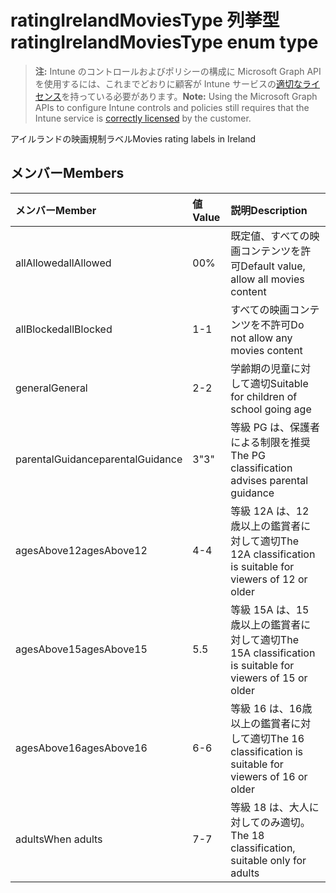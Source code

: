 # <a name="ratingirelandmoviestype-enum-type"></a><span data-ttu-id="e2487-101">ratingIrelandMoviesType 列挙型</span><span class="sxs-lookup"><span data-stu-id="e2487-101">ratingIrelandMoviesType enum type</span></span>

> <span data-ttu-id="e2487-102">**注:** Intune のコントロールおよびポリシーの構成に Microsoft Graph API を使用するには、これまでどおりに顧客が Intune サービスの[適切なライセンス](https://go.microsoft.com/fwlink/?linkid=839381)を持っている必要があります。</span><span class="sxs-lookup"><span data-stu-id="e2487-102">**Note:** Using the Microsoft Graph APIs to configure Intune controls and policies still requires that the Intune service is [correctly licensed](https://go.microsoft.com/fwlink/?linkid=839381) by the customer.</span></span>

<span data-ttu-id="e2487-103">アイルランドの映画規制ラベル</span><span class="sxs-lookup"><span data-stu-id="e2487-103">Movies rating labels in Ireland</span></span>
## <a name="members"></a><span data-ttu-id="e2487-104">メンバー</span><span class="sxs-lookup"><span data-stu-id="e2487-104">Members</span></span>
|<span data-ttu-id="e2487-105">メンバー</span><span class="sxs-lookup"><span data-stu-id="e2487-105">Member</span></span>|<span data-ttu-id="e2487-106">値</span><span class="sxs-lookup"><span data-stu-id="e2487-106">Value</span></span>|<span data-ttu-id="e2487-107">説明</span><span class="sxs-lookup"><span data-stu-id="e2487-107">Description</span></span>|
|:---|:---|:---|
|<span data-ttu-id="e2487-108">allAllowed</span><span class="sxs-lookup"><span data-stu-id="e2487-108">allAllowed</span></span>|<span data-ttu-id="e2487-109">0</span><span class="sxs-lookup"><span data-stu-id="e2487-109">0%</span></span>|<span data-ttu-id="e2487-110">既定値、すべての映画コンテンツを許可</span><span class="sxs-lookup"><span data-stu-id="e2487-110">Default value, allow all movies content</span></span>|
|<span data-ttu-id="e2487-111">allBlocked</span><span class="sxs-lookup"><span data-stu-id="e2487-111">allBlocked</span></span>|<span data-ttu-id="e2487-112">1</span><span class="sxs-lookup"><span data-stu-id="e2487-112">-1</span></span>|<span data-ttu-id="e2487-113">すべての映画コンテンツを不許可</span><span class="sxs-lookup"><span data-stu-id="e2487-113">Do not allow any movies content</span></span>|
|<span data-ttu-id="e2487-114">general</span><span class="sxs-lookup"><span data-stu-id="e2487-114">General</span></span>|<span data-ttu-id="e2487-115">2</span><span class="sxs-lookup"><span data-stu-id="e2487-115">-2</span></span>|<span data-ttu-id="e2487-116">学齢期の児童に対して適切</span><span class="sxs-lookup"><span data-stu-id="e2487-116">Suitable for children of school going age</span></span>|
|<span data-ttu-id="e2487-117">parentalGuidance</span><span class="sxs-lookup"><span data-stu-id="e2487-117">parentalGuidance</span></span>|<span data-ttu-id="e2487-118">3</span><span class="sxs-lookup"><span data-stu-id="e2487-118">"3"</span></span>|<span data-ttu-id="e2487-119">等級 PG は、保護者による制限を推奨</span><span class="sxs-lookup"><span data-stu-id="e2487-119">The PG classification advises parental guidance</span></span>|
|<span data-ttu-id="e2487-120">agesAbove12</span><span class="sxs-lookup"><span data-stu-id="e2487-120">agesAbove12</span></span>|<span data-ttu-id="e2487-121">4</span><span class="sxs-lookup"><span data-stu-id="e2487-121">-4</span></span>|<span data-ttu-id="e2487-122">等級 12A は、12 歳以上の鑑賞者に対して適切</span><span class="sxs-lookup"><span data-stu-id="e2487-122">The 12A classification is suitable for viewers of 12 or older</span></span>|
|<span data-ttu-id="e2487-123">agesAbove15</span><span class="sxs-lookup"><span data-stu-id="e2487-123">agesAbove15</span></span>|<span data-ttu-id="e2487-124">5</span><span class="sxs-lookup"><span data-stu-id="e2487-124">.5</span></span>|<span data-ttu-id="e2487-125">等級 15A は、15 歳以上の鑑賞者に対して適切</span><span class="sxs-lookup"><span data-stu-id="e2487-125">The 15A classification is suitable for viewers of 15 or older</span></span>|
|<span data-ttu-id="e2487-126">agesAbove16</span><span class="sxs-lookup"><span data-stu-id="e2487-126">agesAbove16</span></span>|<span data-ttu-id="e2487-127">6</span><span class="sxs-lookup"><span data-stu-id="e2487-127">-6</span></span>|<span data-ttu-id="e2487-128">等級 16 は、16歳以上の鑑賞者に対して適切</span><span class="sxs-lookup"><span data-stu-id="e2487-128">The 16 classification is suitable for viewers of 16 or older</span></span>|
|<span data-ttu-id="e2487-129">adults</span><span class="sxs-lookup"><span data-stu-id="e2487-129">When adults</span></span>|<span data-ttu-id="e2487-130">7</span><span class="sxs-lookup"><span data-stu-id="e2487-130">-7</span></span>|<span data-ttu-id="e2487-131">等級 18 は、大人に対してのみ適切。</span><span class="sxs-lookup"><span data-stu-id="e2487-131">The 18 classification, suitable only for adults</span></span>|



